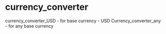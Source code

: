 # currency_converter

currency_converter_USD - for base currency - USD
Currency_converter_any - for any base currency
